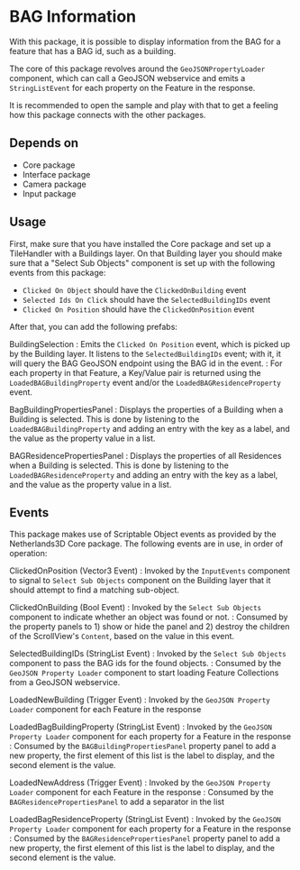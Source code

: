 ﻿BAG Information
===============

With this package, it is possible to display information from the BAG for a feature that has a BAG id, such as a 
building.

The core of this package revolves around the `GeoJSONPropertyLoader` component, which can call a GeoJSON webservice and 
emits a `StringListEvent` for each property on the Feature in the response.

It is recommended to open the sample and play with that to get a feeling how this package connects with the other 
packages.

Depends on
----------

* Core package
* Interface package
* Camera package
* Input package

Usage
-----

First, make sure that you have installed the Core package and set up a TileHandler with a Buildings layer. On that 
Building layer you should make sure that a "Select Sub Objects" component is set up with the following events from 
this package:

* `Clicked On Object` should have the `ClickedOnBuilding` event 
* `Selected Ids On Click` should have the `SelectedBuildingIDs` event 
* `Clicked On Position` should have the `ClickedOnPosition` event 

After that, you can add the following prefabs:

BuildingSelection
: Emits the `Clicked On Position` event, which is picked up by the Building layer. It listens to the 
  `SelectedBuildingIDs` event; with it, it will query the BAG GeoJSON endpoint using the BAG id 
  in the event. 
: For each property in that Feature, a Key/Value pair is returned using the 
  `LoadedBAGBuildingProperty` event and/or the `LoadedBAGResidenceProperty` event.

BagBuildingPropertiesPanel
: Displays the properties of a Building when a Building is selected. This is done by listening to the 
  `LoadedBAGBuildingProperty` and adding an entry with the key as a label, and the value as the property value in a 
  list.

BAGResidencePropertiesPanel
: Displays the properties of all Residences when a Building is selected. This is done by listening to the
  `LoadedBAGResidenceProperty` and adding an entry with the key as a label, and the value as the property value in a 
  list.

Events
------

This package makes use of Scriptable Object events as provided by the Netherlands3D Core package. The following events 
are in use, in order of operation:

ClickedOnPosition (Vector3 Event)
: Invoked by the `InputEvents` component to signal to `Select Sub Objects` component on the Building layer that it should 
  attempt to find a matching sub-object.

ClickedOnBuilding (Bool Event)
: Invoked by the `Select Sub Objects` component to indicate whether an object was found or not.
: Consumed by the property panels to 1) show or hide the panel and 2) destroy the children of the ScrollView's 
  `Content`, based on the value in this event.

SelectedBuildingIDs (StringList Event)
: Invoked by the `Select Sub Objects` component to pass the BAG ids for the found objects.
: Consumed by the `GeoJSON Property Loader` component to start loading Feature Collections from a GeoJSON webservice.

LoadedNewBuilding (Trigger Event)
: Invoked by the `GeoJSON Property Loader` component for each Feature in the response

LoadedBagBuildingProperty (StringList Event)
: Invoked by the `GeoJSON Property Loader` component for each property for a Feature in the response
: Consumed by the `BAGBuildingPropertiesPanel` property panel to add a new property, the first element of this list
  is the label to display, and the second element is the value.

LoadedNewAddress (Trigger Event)
: Invoked by the `GeoJSON Property Loader` component for each Feature in the response 
: Consumed by the `BAGResidencePropertiesPanel` to add a separator in the list 

LoadedBagResidenceProperty (StringList Event)
: Invoked by the `GeoJSON Property Loader` component for each property for a Feature in the response
: Consumed by the `BAGResidencePropertiesPanel` property panel to add a new property, the first element of this list 
  is the label to display, and the second element is the value.
